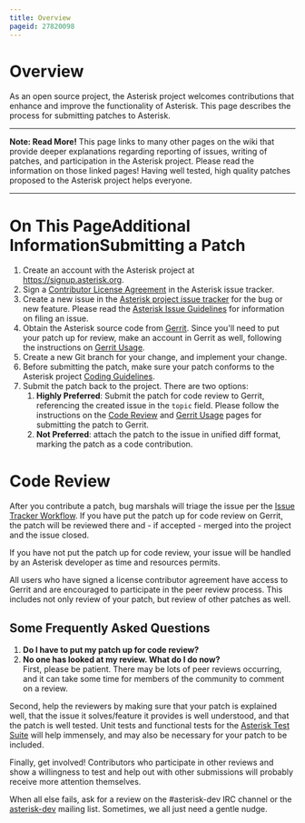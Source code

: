 ```yaml
---
title: Overview
pageid: 27820098
---
```


Overview
========

As an open source project, the Asterisk project welcomes contributions that enhance and improve the functionality of Asterisk. This page describes the process for submitting patches to Asterisk.




---

**Note: Read More!** This page links to many other pages on the wiki that provide deeper explanations regarding reporting of issues, writing of patches, and participation in the Asterisk project. Please read the information on those linked pages! Having well tested, high quality patches proposed to the Asterisk project helps everyone.

  



---


On This PageAdditional InformationSubmitting a Patch
==================

1. Create an account with the Asterisk project at <https://signup.asterisk.org>.
2. Sign a [Contributor License Agreement](https://github.com/asterisk/asterisk/issues/jira/secure/DigiumLicense.jspa) in the Asterisk issue tracker.
3. Create a new issue in the [Asterisk project issue tracker](https://github.com/asterisk/asterisk/issues) for the bug or new feature. Please read the [Asterisk Issue Guidelines](/Asterisk-Community/Asterisk-Issue-Guidelines) for information on filing an issue.
4. Obtain the Asterisk source code from [Gerrit](https://gerrit.asterisk.org). Since you'll need to put your patch up for review, make an account in Gerrit as well, following the instructions on [Gerrit Usage](/Development/Policies-and-Procedures/Historical-Policies-and-Procedures/Code-Review/Gerrit-Usage).
5. Create a new Git branch for your change, and implement your change.
6. Before submitting the patch, make sure your patch conforms to the Asterisk project [Coding Guidelines](/Development/Policies-and-Procedures/Historical-Policies-and-Procedures/Code-Review/Coding-Guidelines).
7. Submit the patch back to the project. There are two options:
	1. **Highly Preferred**: Submit the patch for code review to Gerrit, referencing the created issue in the `topic` field. Please follow the instructions on the [Code Review](/Code-Review) and [Gerrit Usage](/Development/Policies-and-Procedures/Historical-Policies-and-Procedures/Code-Review/Gerrit-Usage) pages for submitting the patch to Gerrit.
	2. **Not Preferred**: attach the patch to the issue in unified diff format, marking the patch as a code contribution.

Code Review
===========

After you contribute a patch, bug marshals will triage the issue per the [Issue Tracker Workflow](/Development/Policies-and-Procedures/Historical-Policies-and-Procedures/Issue-Tracker-Workflow). If you have put the patch up for code review on Gerrit, the patch will be reviewed there and - if accepted - merged into the project and the issue closed.

If you have not put the patch up for code review, your issue will be handled by an Asterisk developer as time and resources permits.

All users who have signed a license contributor agreement have access to Gerrit and are encouraged to participate in the peer review process. This includes not only review of your patch, but review of other patches as well.

Some Frequently Asked Questions
-------------------------------

1. **Do I have to put my patch up for code review?**
2. **No one has looked at my review. What do I do now?**  
First, please be patient. There may be lots of peer reviews occurring, and it can take some time for members of the community to comment on a review.  
  
Second, help the reviewers by making sure that your patch is explained well, that the issue it solves/feature it provides is well understood, and that the patch is well tested. Unit tests and functional tests for the [Asterisk Test Suite](/Test-Suite-Documentation/Test-Development/Home/Asterisk-Test-Suite-Documentation) will help immensely, and may also be necessary for your patch to be included.  
  
Finally, get involved! Contributors who participate in other reviews and show a willingness to test and help out with other submissions will probably receive more attention themselves.  
  
When all else fails, ask for a review on the #asterisk-dev IRC channel or the [asterisk-dev](http://lists.digium.com/) mailing list. Sometimes, we all just need a gentle nudge.

 

